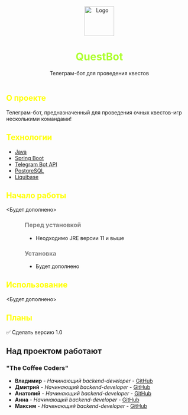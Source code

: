 <br/>
<p style="text-align: center;">
  <a href="https://github.com/ezuykow/QuestBot">
    <img src="https://github.com/ezuykow/QuestBot/blob/master/src/main/resources/pictures/logo.png?raw=true" alt="Logo" width="80" height="80">
  </a>
<h1 style="text-align: center; color: greenyellow">QuestBot</h1>

  <p style="text-align: center;">
    Телеграм-бот для проведения квестов
    <br/>
    <br/>
  </p>

<h2 style="color: yellow">О проекте</h2>

Телеграм-бот, предназначенный для проведения очных квестов-игр несколькими командами!

<h2 style="color: yellow">Технологии</h2>

* [Java](https://www.java.com/ru/)
* [Spring Boot](https://www.java.com/ru/)
* [Telegram Bot API](https://core.telegram.org/bots/api)
* [PostgreSQL](https://www.postgresql.org/)
* [Liquibase](https://www.liquibase.org/)

<h2 style="color: yellow">Начало работы</h2>

<Будет дополнено>

<h3 style="color: grey; margin-left: 50px">Перед установкой</h3>
    <ul style="padding-left: 80px;">
        <li> Неодходимо JRE версии 11 и выше
    </ul>

<h3 style="color: grey; margin-left: 50px">Установка</h3>
<ul style="padding-left: 80px;">
    <li> Будет дополнено
</ul>

<h2 style="color: yellow">Использование</h2>

<Будет дополнено>

<h2 style="color: yellow">Планы</h2>

:white_check_mark: Сделать версию 1.0

## Над проектом работают
### "The Coffee Coders"
* **Владимир** - *Начинающий backend-developer* - [GitHub](https://github.com/ezuykow/)</br>
* **Дмитрий** - *Начинающий backend-developer* - [GitHub](https://github.com/AblDm)</br>
* **Анатолий** - *Начинающий backend-developer* - [GitHub](https://github.com/Virusec)</br>
* **Анна** - *Начинающий backend-developer* - [GitHub](https://github.com/AnnaAskerova)</br>
* **Максим** - *Начинающий backend-developer* - [GitHub](https://github.com/maks2001916)</br>

